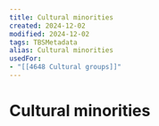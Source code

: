 ```yaml
---
title: Cultural minorities
created: 2024-12-02
modified: 2024-12-02
tags: TBSMetadata
alias: Cultural minorities
usedFor:
- "[[4648 Cultural groups]]"
---
```

# Cultural minorities
